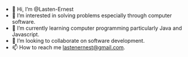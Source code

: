 - 👋 Hi, I’m @Lasten-Ernest
- 👀 I’m interested in solving problems especially through computer software.
- 🌱 I’m currently learning computer programming particularly Java and Javascript.
- 💞️ I’m looking to collaborate on software development.
- 📫 How to reach me lastenernest@gmail.com.

<!---
Lasten-Ernest/Lasten-Ernest is a ✨ special ✨ repository because its `README.md` (this file) appears on your GitHub profile.
You can click the Preview link to take a look at your changes.
--->
